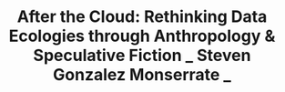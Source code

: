 ---
abstract: null
creators:
- Steven Monserrate
date: null
document_url: null
grand_parent: iPRES
institutions: []
keywords: []
landing_page_url: https://osf.io/b398d/
language: eng
layout: publication
license: CC-BY 4.0 International
notes_url: https://osf.io/download/yb83g/
parent: iPRES 2022
publication_type: keynote
size: null
slides_url: https://osf.io/download/5ycfk/
source_name: iPRES:osf:b398d
stream_url: https://youtu.be/pFCqgmLgqzg
title: 'After the Cloud: Rethinking Data Ecologies through Anthropology & Speculative
  Fiction _ Steven Gonzalez Monserrate _'
year: 2022
---